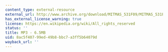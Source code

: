 ```yaml
---
content_type: external-resource
external_url: http://www.archive.org/download/MITMAS_531F09/MITMAS_531F09_lec05_3.mp3
has_external_license_warning: true
license: https://en.wikipedia.org/wiki/All_rights_reserved
status: ''
title: MP3 - 6.5MB
uid: 8ac5f407-99ed-49b8-bbc7-a3ff5b64079d
wayback_url: ''
---
```

